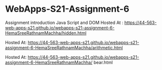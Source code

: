 # WebApps-S21-Assignment-6
Assignment introduction Java Script and DOM
Hosted At : https://44-563-web-apps-s21.github.io/webapps-s21-assignment-6-HemaSreeRathnamMachha/hidden.html

Hosted At: https://44-563-web-apps-s21.github.io/webapps-s21-assignment-6-HemaSreeRathnamMachha/arithmetic.html

Hosted At: https://44-563-web-apps-s21.github.io/webapps-s21-assignment-6-HemaSreeRathnamMachha/
bear.html

